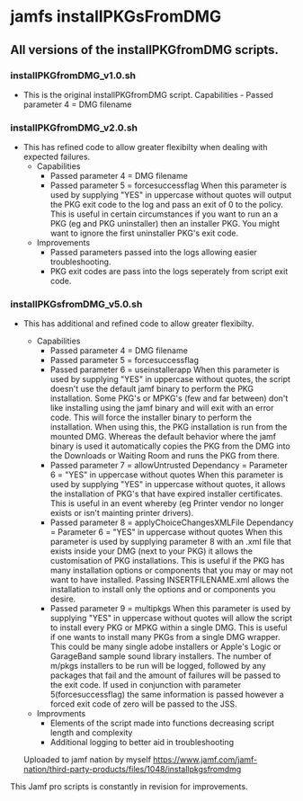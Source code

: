 # jamfs installPKGsFromDMG

## All versions of the installPKGfromDMG scripts.

### installPKGfromDMG_v1.0.sh
* This is the original installPKGfromDMG script.
	Capabilities - 
		Passed parameter 4 = DMG filename

### installPKGfromDMG_v2.0.sh
* This has refined code to allow greater flexibilty when dealing with expected failures.
	- Capabilities 
		* Passed parameter 4 = DMG filename
		* Passed parameter 5 = forcesuccessflag
			When this parameter is used by supplying "YES" in uppercase without quotes will output the PKG exit code to the log and pass an exit of 0 to the policy. This is useful in certain circumstances if you want to run an a PKG (eg and PKG uninstaller) then an installer PKG. You might want to ignore the first uninstaller PKG's exit code.
	- Improvements
		* Passed parameters passed into the logs allowing easier troubleshooting.
		* PKG exit codes are pass into the logs seperately from script exit code.

### installPKGsfromDMG_v5.0.sh
* This has additional and refined code to allow greater flexibilty.
	- Capabilities
		* Passed parameter 4 = DMG filename
		* Passed parameter 5 = forcesuccessflag
		* Passed parameter 6 = useinstallerapp
			When this parameter is used by supplying "YES" in uppercase without quotes, the script doesn't use the default jamf binary to perform the PKG installation. Some PKG's or MPKG's (few and far between) don't like installing using the jamf binary and will exit with an error code. This will force the installer binary to perform the installation. When using this, the PKG installation is run from the mounted DMG. Whereas the default behavior where the jamf binary is used it automatically copies the PKG from the DMG into the Downloads or Waiting Room and runs the PKG from there.
		* Passed parameter 7 = allowUntrusted
			Dependancy = Parameter 6 = "YES" in uppercase without quotes
			When this parameter is used by supplying "YES" in uppercase without quotes, it allows the installation of PKG's that have expired installer certificates. This is useful in an event whereby (eg Printer vendor no longer exists or isn't mainting printer drivers).
		* Passed parameter 8 = applyChoiceChangesXMLFile
			Dependancy = Parameter 6 = "YES" in uppercase without quotes
			When this parameter is used by supplying parameter 8 with an .xml file that exists inside your DMG (next to your PKG) it allows the customisation of PKG installations. This is useful if the PKG has many installation options or components that you may or may not want to have installed. Passing INSERTFILENAME.xml allows the installation to install only the options and or components you desire.
		* Passed parameter 9 = multipkgs
			When this parameter is used by supplying "YES" in uppercase without quotes will allow the script to install every PKG or MPKG within a single DMG. This is useful if one wants to install many PKGs from a single DMG wrapper. This could be many single adobe installers or Apple's Logic or GarageBand sample sound library installers. The number of m/pkgs installers to be run will be logged, followed by any packages that fail and the amount of failures will be passed to the exit code. If used in conjunction with parameter 5(forcesuccessflag) the same information is passed however a forced exit code of zero will be passed to the JSS.
	- Improvments
		* Elements of the script made into functions decreasing script length and complexity
		* Additional logging to better aid in troubleshooting

	Uploaded to jamf nation by myself
	https://www.jamf.com/jamf-nation/third-party-products/files/1048/installpkgsfromdmg

This Jamf pro scripts is constantly in revision for improvements.
